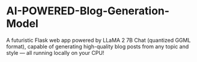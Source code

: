 # AI-POWERED-Blog-Generation-Model
A futuristic Flask web app powered by LLaMA 2 7B Chat (quantized GGML format), capable of generating high-quality blog posts from any topic and style — all running locally on your CPU!
